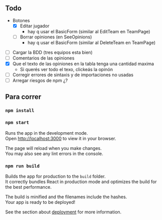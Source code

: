 ## Todo

- Botones
    - [x] Editar jugador
        - hay q usar el BasicForm (similar al EditTeam en TeamPage)
    - [ ] Borrar opiniones (en SeeOpinions)
        - hay q usar el BasicForm (similar al DeleteTeam en TeamPage)
- [ ] Cargar la BDD (tres equipos esta bien)
- [ ] Comentarios de las opiniones
- [x] Que el texto de las opiniones en la tabla tenga una cantidad maxima
    - Si querés ver todo el texo, clickeás la opinón
- [ ] Corregir errores de sintaxis y de importaciones no usadas
- [ ] Arregar riesgos de npm ¿?

## Para correr
### `npm install`
### `npm start`

Runs the app in the development mode.\
Open [http://localhost:3000](http://localhost:3000) to view it in your browser.

The page will reload when you make changes.\
You may also see any lint errors in the console.

### `npm run build`

Builds the app for production to the `build` folder.\
It correctly bundles React in production mode and optimizes the build for the best performance.

The build is minified and the filenames include the hashes.\
Your app is ready to be deployed!

See the section about [deployment](https://facebook.github.io/create-react-app/docs/deployment) for more information.

